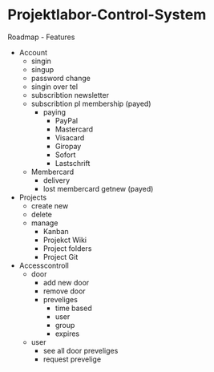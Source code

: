 # Projektlabor-Control-System


Roadmap - Features


- Account
  - singin
  - singup
  - password change
  - singin over tel
  - subscribtion newsletter
  - subscribtion pl membership (payed)
    - paying
      - PayPal
      - Mastercard
      - Visacard
      - Giropay
      - Sofort
      - Lastschrift
  - Membercard
    - delivery
    - lost membercard getnew (payed)
- Projects
  - create new
  - delete
  - manage
    - Kanban
    - Projekct Wiki
    - Project folders
    - Project Git
- Accesscontroll
  - door
    - add new door
    - remove door
    - preveliges
      - time based
      - user
      - group
      - expires
  - user
    - see all door preveliges
    - request prevelige
    
   
